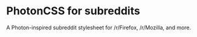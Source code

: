 # PhotonCSS for subreddits

A Photon-inspired subreddit stylesheet for /r/Firefox, /r/Mozilla, and more.
